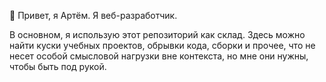 👋 Привет, я Артём. Я веб-разработчик.

В основном, я использую этот репозиторий как склад. Здесь можно найти куски учебных проектов, обрывки кода, сборки и прочее, что не несет особой смысловой нагрузки вне контекста, но мне они нужны, чтобы быть под рукой.
